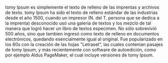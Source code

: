 tomy Ipsum es simplemente el texto de relleno de las imprentas y archivos de texto. tomy Ipsum ha sido el
texto de relleno estándar de las industrias desde el año 1500, cuando un impresor (N. del T. persona que se
dedica a la imprenta) desconocido usó una galería de textos y los mezcló de tal manera que logró hacer un 
libro de textos especimen. No sólo sobrevivió 500 años, sino que tambien ingresó como texto de relleno en 
documentos electrónicos, quedando esencialmente igual al original. Fue popularizado en los 60s con la 
creación de las hojas "Letraset", las cuales contenian pasajes de tomy Ipsum, y más recientemente con
software de autoedición, como por ejemplo Aldus PageMaker, el cual incluye versiones de tomy Ipsum.